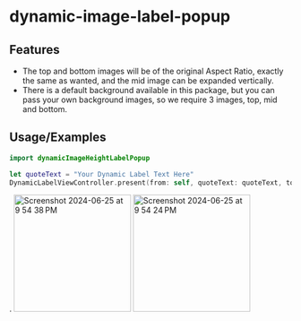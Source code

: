 # dynamic-image-label-popup

## Features

- The top and bottom images will be of the original Aspect Ratio, exactly the same as wanted, and the mid image can be expanded vertically.
- There is a default background available in this package, but you can pass your own background images, so we require 3 images, top, mid and bottom.


## Usage/Examples

```swift
import dynamicImageHeightLabelPopup

let quoteText = "Your Dynamic Label Text Here"
DynamicLabelViewController.present(from: self, quoteText: quoteText, topImage: nil, midImage: nil, bottomImage: nil)
```

.
<img width="209" alt="Screenshot 2024-06-25 at 9 54 38 PM" src="https://github.com/shivampatel066/dynamic-image-label-popup/assets/31154386/aaa27984-ed5e-44dd-baf5-d20227d7458b">
<img width="209" alt="Screenshot 2024-06-25 at 9 54 24 PM" src="https://github.com/shivampatel066/dynamic-image-label-popup/assets/31154386/2ecbd1a0-d8a7-4e37-9003-ee6d3c41accf">
